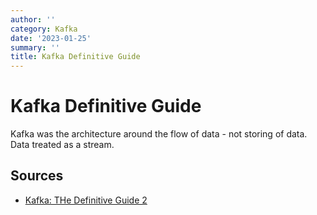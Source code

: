 ```yaml
---
author: ''
category: Kafka
date: '2023-01-25'
summary: ''
title: Kafka Definitive Guide
---
```

# Kafka Definitive Guide

Kafka was the architecture around the flow of data - not storing of data.
Data treated as a stream.


## Sources

* [Kafka: THe Definitive Guide 2](https://www.confluent.io/resources/kafka-the-definitive-guide-v2/)